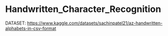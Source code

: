 # Handwritten_Character_Recognition
DATASET: https://www.kaggle.com/datasets/sachinpatel21/az-handwritten-alphabets-in-csv-format
